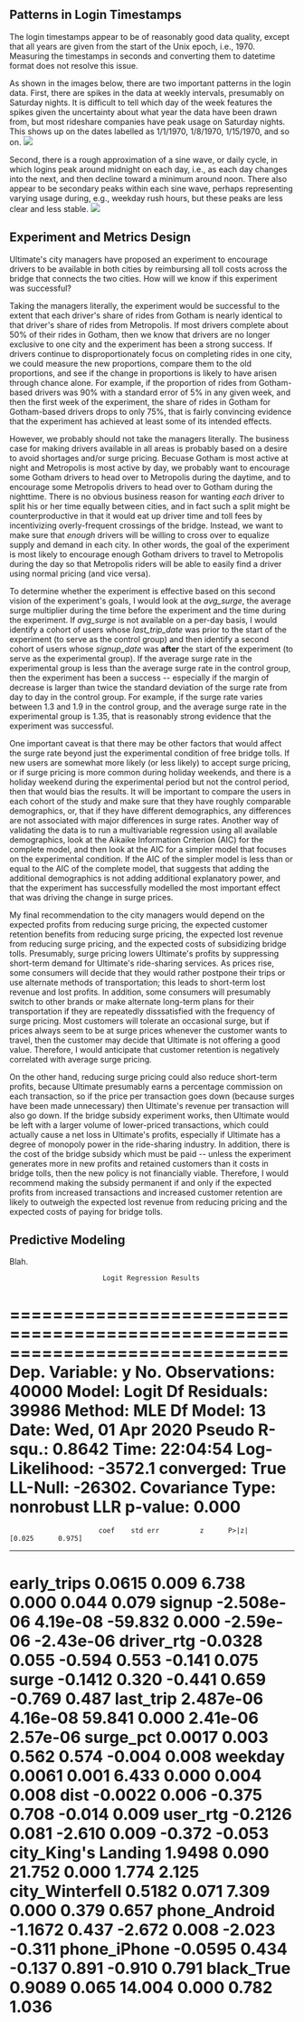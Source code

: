 ## Patterns in Login Timestamps

The login timestamps appear to be of reasonably good data quality, except that all years are given from the start of the Unix epoch, i.e., 1970. Measuring the timestamps in seconds and converting them to datetime format does not resolve this issue.

As shown in the images below, there are two important patterns in the login data. First, there are spikes in the data at weekly intervals, presumably on Saturday nights. It is difficult to tell which day of the week features the spikes given the uncertainty about what year the data have been drawn from, but most rideshare companies have peak usage on Saturday nights. This shows up on the dates labelled as 1/1/1970, 1/8/1970, 1/15/1970, and so on.
![](https://github.com/JGreenLowe/Springboard-Exercises/blob/master/ultimate/weekly_usage_patterns.png)

Second, there is a rough approximation of a sine wave, or daily cycle, in which logins peak around midnight on each day, i.e., as each day changes into the next, and then decline toward a minimum around noon. There also appear to be secondary peaks within each sine wave, perhaps representing varying usage during, e.g., weekday rush hours, but these peaks are less clear and less stable.
![](https://github.com/JGreenLowe/Springboard-Exercises/blob/master/ultimate/daily_usage_patterns.png)

## Experiment and Metrics Design

Ultimate's city managers have proposed an experiment to encourage drivers to be available in both cities by reimbursing all toll costs across the bridge that connects the two cities. How will we know if this experiment was successful?

Taking the managers literally, the experiment would be successful to the extent that each driver's share of rides from Gotham is nearly identical to that driver's share of rides from Metropolis. If most drivers complete about 50% of their rides in Gotham, then we know that drivers are no longer exclusive to one city and the experiment has been a strong success. If drivers continue to disproportionately focus on completing rides in one city, we could measure the new proportions, compare them to the old proportions, and see if the change in proportions is likely to have arisen through chance alone. For example, if the proportion of rides from Gotham-based drivers was 90% with a standard error of 5% in any given week, and then the first week of the experiment, the share of rides in Gotham for Gotham-based drivers drops to only 75%, that is fairly convincing evidence that the experiment has achieved at least some of its intended effects.

However, we probably should not take the managers literally. The business case for making drivers available in all areas is probably based on a desire to avoid shortages and/or surge pricing. Becuase Gotham is most active at night and Metropolis is most active by day, we probably want to encourage some Gotham drivers to head over to Metropolis during the daytime, and to encourage some Metropolis drivers to head over to Gotham during the nighttime. There is no obvious business reason for wanting *each* driver to split his or her time equally between cities, and in fact such a split might be counterproductive in that it would eat up driver time and toll fees by incentivizing overly-frequent crossings of the bridge. Instead, we want to make sure that *enough* drivers will be willing to cross over to equalize supply and demand in each city. In other words, the goal of the experiment is most likely to encourage enough Gotham drivers to travel to Metropolis during the day so that Metropolis riders will be able to easily find a driver using normal pricing (and vice versa).

To determine whether the experiment is effective based on this second vision of the experiment's goals, I would look at the *avg_surge*, the average surge multiplier during the time before the experiment and the time during the experiment. If *avg_surge* is not available on a per-day basis, I would identify a cohort of users whose *last_trip_date* was prior to the start of the experiment (to serve as the control group) and then identify a second cohort of users whose *signup_date* was **after** the start of the experiment (to serve as the experimental group). If the average surge rate in the experimental group is less than the average surge rate in the control group, then the experiment has been a success -- especially if the margin of decrease is larger than twice the standard deviation of the surge rate from day to day in the control group. For example, if the surge rate varies between 1.3 and 1.9 in the control group, and the average surge rate in the experimental group is 1.35, that is reasonably strong evidence that the experiment was successful.

One important caveat is that there may be other factors that would affect the surge rate beyond just the experimental condition of free bridge tolls. If new users are somewhat more likely (or less likely) to accept surge pricing, or if surge pricing is more common during holiday weekends, and there is a holiday weekend during the experimental period but not the control period, then that would bias the results. It will be important to compare the users in each cohort of the study and make sure that they have roughly comparable demographics, or, that if they have different demographics, any differences are not associated with major differences in surge rates. Another way of validating the data is to run a multivariable regression using all available demographics, look at the Aikaike Information Criterion (AIC) for the complete model, and then look at the AIC for a simpler model that focuses on the experimental condition. If the AIC of the simpler model is less than or equal to the AIC of the complete model, that suggests that adding the additional demographics is not adding additional explanatory power, and that the experiment has successfully modelled the most important effect that was driving the change in surge prices.

My final recommendation to the city managers would depend on the expected profits from reducing surge pricing, the expected customer retention benefits from reducing surge pricing, the expected lost revenue from reducing surge pricing, and the expected costs of subsidizing bridge tolls. Presumably, surge pricing lowers Ultimate's profits by suppressing short-term demand for Ultimate's ride-sharing services. As prices rise, some consumers will decide that they would rather postpone their trips or use alternate methods of transportation; this leads to short-term lost revenue and lost profits. In addition, some consumers will presumably switch to other brands or make alternate long-term plans for their transportation if they are repeatedly disssatisfied with the frequency of surge pricing. Most customers will tolerate an occasional surge, but if prices always seem to be at surge prices whenever the customer wants to travel, then the customer may decide that Ultimate is not offering a good value. Therefore, I would anticipate that customer retention is negatively correlated with average surge pricing. 

On the other hand, reducing surge pricing could also reduce short-term profits, because Ultimate presumably earns a percentage commission on each transaction, so if the price per transaction goes down (because surges have been made unnecessary) then Ultimate's revenue per transaction will also go down. If the bridge subsidy experiment works, then Ultimate would be left with a larger volume of lower-priced transactions, which could actually cause a net loss in Ultimate's profits, especially if Ultimate has a degree of monopoly power in the ride-sharing industry. In addition, there is the cost of the bridge subsidy which must be paid -- unless the experiment generates more in new profits and retained customers than it costs in bridge tolls, then the new policy is not financially viable. Therefore, I would recommend making the subsidy permanent if and only if the expected profits from increased transactions and increased customer retention are likely to outweigh the expected lost revenue from reducing pricing and the expected costs of paying for bridge tolls.

## Predictive Modeling

Blah.

                           Logit Regression Results                           
==============================================================================
Dep. Variable:                      y   No. Observations:                40000
Model:                          Logit   Df Residuals:                    39986
Method:                           MLE   Df Model:                           13
Date:                Wed, 01 Apr 2020   Pseudo R-squ.:                  0.8642
Time:                        22:04:54   Log-Likelihood:                -3572.1
converged:                       True   LL-Null:                       -26302.
Covariance Type:            nonrobust   LLR p-value:                     0.000
=======================================================================================
                          coef    std err          z      P>|z|      [0.025      0.975]
---------------------------------------------------------------------------------------
early_trips             0.0615      0.009      6.738      0.000       0.044       0.079
signup              -2.508e-06   4.19e-08    -59.832      0.000   -2.59e-06   -2.43e-06
driver_rtg             -0.0328      0.055     -0.594      0.553      -0.141       0.075
surge                  -0.1412      0.320     -0.441      0.659      -0.769       0.487
last_trip            2.487e-06   4.16e-08     59.841      0.000    2.41e-06    2.57e-06
surge_pct               0.0017      0.003      0.562      0.574      -0.004       0.008
weekday                 0.0061      0.001      6.433      0.000       0.004       0.008
dist                   -0.0022      0.006     -0.375      0.708      -0.014       0.009
user_rtg               -0.2126      0.081     -2.610      0.009      -0.372      -0.053
city_King's Landing     1.9498      0.090     21.752      0.000       1.774       2.125
city_Winterfell         0.5182      0.071      7.309      0.000       0.379       0.657
phone_Android          -1.1672      0.437     -2.672      0.008      -2.023      -0.311
phone_iPhone           -0.0595      0.434     -0.137      0.891      -0.910       0.791
black_True              0.9089      0.065     14.004      0.000       0.782       1.036
=======================================================================================
